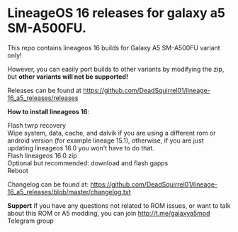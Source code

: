# LineageOS 16 releases for galaxy a5 SM-A500FU.

This repo contains lineageos 16 builds for Galaxy A5 SM-A500FU variant only!

However, you can easily port builds to other variants by modifying the zip, but <b>other variants will not be supported!</b>

Releases can be found at https://github.com/DeadSquirrel01/lineage-16_a5_releases/releases


<b>How to install lineageos 16</b>:

Flash twrp recovery <br />
Wipe system, data, cache, and dalvik if you are using a different rom or android version (for example lineage 15.1), otherwise, if you are just updating lineageos 16.0 you won't have to do that. <br />
Flash lineageos 16.0 zip <br />
Optional but recommended: download and flash gapps <br />
Reboot

Changelog can be found at: https://github.com/DeadSquirrel01/lineage-16_a5_releases/blob/master/changelog.txt


<b>Support</b>
If you have any questions not related to ROM issues, or want to talk about this ROM or A5 modding, you can join http://t.me/galaxya5mod Telegram group

